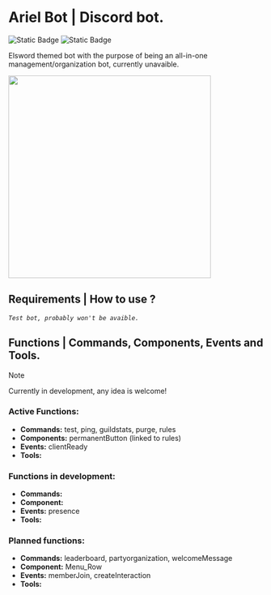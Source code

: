 # **Ariel Bot** | Discord bot.

![Static Badge](https://img.shields.io/badge/Twitter_Account-%231DA1F2?style=flat&logo=Twitter&logoColor=white&link=https%3A%2F%2Ftwitter.com%2Foonaira)
![Static Badge](https://img.shields.io/badge/Direct_message-%235865F2?style=flat&logo=discord&logoColor=white&link=http%3A%2F%2Fdiscord.com%2Fusers%2F1170156606424633417)


Elsword themed bot with the purpose of being an all-in-one management/organization bot, currently unavaible.

<img src="https://i.imgur.com/05NjUl6.png" width="400">

## Requirements | How to use ?

_`Test bot, probably won't be avaible.`_

## Functions | Commands, Components, Events and Tools.

> [!NOTE]
> Currently in development, any idea is welcome!

### **Active Functions:**
* **Commands:** test, ping, guildstats, purge, rules
* **Components:** permanentButton (linked to rules)
* **Events:** clientReady
* **Tools:**

### **Functions in development:** 
* **Commands:** 
* **Component:** 
* **Events:** presence
* **Tools:**

### **Planned functions:**
* **Commands:** leaderboard, partyorganization, welcomeMessage
* **Component:** Menu_Row
* **Events:** memberJoin, createInteraction
* **Tools:**
